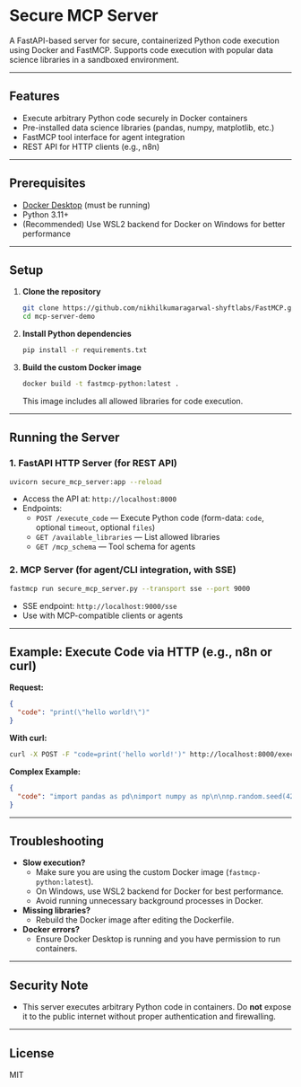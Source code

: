 # Secure MCP Server

A FastAPI-based server for secure, containerized Python code execution using Docker and FastMCP. Supports code execution with popular data science libraries in a sandboxed environment.

---

## Features
- Execute arbitrary Python code securely in Docker containers
- Pre-installed data science libraries (pandas, numpy, matplotlib, etc.)
- FastMCP tool interface for agent integration
- REST API for HTTP clients (e.g., n8n)

---

## Prerequisites
- [Docker Desktop](https://www.docker.com/products/docker-desktop/) (must be running)
- Python 3.11+
- (Recommended) Use WSL2 backend for Docker on Windows for better performance

---

## Setup

1. **Clone the repository**
   ```bash
   git clone https://github.com/nikhilkumaragarwal-shyftlabs/FastMCP.git
   cd mcp-server-demo
   ```

2. **Install Python dependencies**
   ```bash
   pip install -r requirements.txt
   ```

3. **Build the custom Docker image**
   ```bash
   docker build -t fastmcp-python:latest .
   ```
   This image includes all allowed libraries for code execution.

---

## Running the Server

### 1. **FastAPI HTTP Server (for REST API)**

```bash
uvicorn secure_mcp_server:app --reload
```
- Access the API at: `http://localhost:8000`
- Endpoints:
  - `POST /execute_code` — Execute Python code (form-data: `code`, optional `timeout`, optional `files`)
  - `GET /available_libraries` — List allowed libraries
  - `GET /mcp_schema` — Tool schema for agents

### 2. **MCP Server (for agent/CLI integration, with SSE)**

```bash
fastmcp run secure_mcp_server.py --transport sse --port 9000
```
- SSE endpoint: `http://localhost:9000/sse`
- Use with MCP-compatible clients or agents

---

## Example: Execute Code via HTTP (e.g., n8n or curl)

**Request:**
```json
{
  "code": "print(\"hello world!\")"
}
```

**With curl:**
```bash
curl -X POST -F "code=print('hello world!')" http://localhost:8000/execute_code
```

**Complex Example:**
```json
{
  "code": "import pandas as pd\nimport numpy as np\n\nnp.random.seed(42)\ndata = pd.DataFrame({\n    'A': np.random.randint(1, 100, 20),\n    'B': np.random.normal(0, 1, 20),\n    'C': np.random.choice(['X', 'Y', 'Z'], 20)\n})\nprint('First 5 rows:')\nprint(data.head())\nprint('\\nSummary statistics:')\nprint(data.describe())\nprint('\\nValue counts for column C:')\nprint(data['C'].value_counts())\nprint('\\nCorrelation matrix:')\nprint(data.corr())"
}
```

---

## Troubleshooting
- **Slow execution?**
  - Make sure you are using the custom Docker image (`fastmcp-python:latest`).
  - On Windows, use WSL2 backend for Docker for best performance.
  - Avoid running unnecessary background processes in Docker.
- **Missing libraries?**
  - Rebuild the Docker image after editing the Dockerfile.
- **Docker errors?**
  - Ensure Docker Desktop is running and you have permission to run containers.

---

## Security Note
- This server executes arbitrary Python code in containers. Do **not** expose it to the public internet without proper authentication and firewalling.

---

## License
MIT

